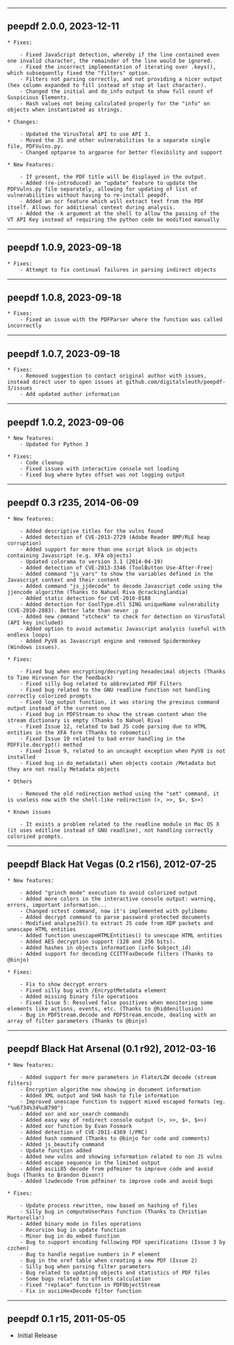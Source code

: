 -----------------------------------------------
peepdf 2.0.0, 2023-12-11
-----------------------------------------------

	* Fixes:

		- Fixed JavaScript detection, whereby if the line contained even one invalid character, the remainder of the line would be ignored.
		- Fixed the incorrect implementation of iterating over .keys(), which subsequently fixed the "filters" option.
		- Filters not parsing correctly, and not providing a nicer output (hex column expanded to fill instead of stop at last character).
		- Changed the initial and do_info output to show full count of Suspicious Elements.
		- Hash values not being calculated properly for the "info" on objects when instantiated as strings.

	* Changes:

		- Updated the VirusTotal API to use API 3.
		- Moved the JS and other vulnerabilities to a separate single file, PDFVulns.py.
		- Changed optparse to argparse for better flexibility and support

	* New Features:

		- If present, the PDF title will be displayed in the output.
		- Added (re-introduced) an "update" feature to update the PDFVulns.py file separately, allowing for updating of list of vulnerabilities without having to re-install peepdf.
		- Added an ocr feature which will extract text from the PDF itself. Allows for additional context during analysis.
		- Added the -k argument at the shell to allow the passing of the VT API Key instead of requiring the python code be modified manually

-----------------------------------------------
peepdf 1.0.9, 2023-09-18
-----------------------------------------------

	* Fixes:
		- Attempt to fix continual failures in parsing indirect objects

-----------------------------------------------
peepdf 1.0.8, 2023-09-18
-----------------------------------------------

	* Fixes:
		- Fixed an issue with the PDFParser where the function was called incorrectly

-----------------------------------------------
peepdf 1.0.7, 2023-09-18
-----------------------------------------------

	* Fixes:
		- Removed suggestion to contact original author with issues, instead direct user to open issues at github.com/digitalsleuth/peepdf-3/issues
		- Add updated author information

-----------------------------------------------
peepdf 1.0.2, 2023-09-06
-----------------------------------------------

	* New features:
		- Updated for Python 3
	
	* Fixes:
		- Code cleanup
		- Fixed issues with interactive console not loading
		- Fixed bug where bytes offset was not logging output

-----------------------------------------------
peepdf 0.3 r235, 2014-06-09
-----------------------------------------------

    * New features:

		- Added descriptive titles for the vulns found
		- Added detection of CVE-2013-2729 (Adobe Reader BMP/RLE heap corruption)
		- Added support for more than one script block in objects containing Javascript (e.g. XFA objects)
		- Updated colorama to version 3.1 (2014-04-19)
		- Added detection of CVE-2013-3346 (ToolButton Use-After-Free)
		- Added command "js_vars" to show the variables defined in the Javascript context and their content
		- Added command "js_jjdecode" to decode Javascript code using the jjencode algorithm (Thanks to Nahuel Riva @crackinglandia)
		- Added static detection for CVE-2010-0188
		- Added detection for CoolType.dll SING uniqueName vulnerability (CVE-2010-2883). Better late than never ;p
		- Added new command "vtcheck" to check for detection on VirusTotal (API key included)
		- Added option to avoid automatic Javascript analysis (useful with endless loops)
		- Added PyV8 as Javascript engine and removed Spidermonkey (Windows issues).

    * Fixes:

		- Fixed bug when encrypting/decrypting hexadecimal objects (Thanks to Timo Hirvonen for the feedback)
		- Fixed silly bug related to abbreviated PDF Filters
		- Fixed bug related to the GNU readline function not handling correctly colorized prompts
		- Fixed log_output function, it was storing the previous command output instead of the current one
		- Fixed bug in PDFStream to show the stream content when the stream dictionary is empty (Thanks to Nahuel Riva)
		- Fixed Issue 12, related to bad JS code parsing due to HTML entities in the XFA form (Thanks to robomotic)
		- Fixed Issue 10 related to bad error handling in the PDFFile.decrypt() method
		- Fixed Issue 9, related to an uncaught exception when PyV8 is not installed
		- Fixed bug in do_metadata() when objects contain /Metadata but they are not really Metadata objects

	* Others
	
		- Removed the old redirection method using the "set" command, it is useless now with the shell-like redirection (>, >>, $>, $>>)

	* Known issues
	
		- It exists a problem related to the readline module in Mac OS X (it uses editline instead of GNU readline), not handling correctly colorized prompts.

-----------------------------------------------
peepdf Black Hat Vegas (0.2 r156), 2012-07-25
-----------------------------------------------

    * New features:

        - Added "grinch mode" execution to avoid colorized output
        - Added more colors in the interactive console output: warning, errors, important information...
        - Changed sctest command, now it's implemented with pylibemu
        - Added decrypt command to parse password protected documents
        - Modified analyseJS() to extract JS code from XDP packets and unescape HTML entities
        - Added function unescapeHTMLEntities() to unescape HTML entities
        - Added AES decryption support (128 and 256 bits).
        - Added hashes in objects information (info $object_id)
        - Added support for decoding CCITTFaxDecode filters (Thanks to @binjo)

    * Fixes:

        - Fix to show decrypt errors
        - Fixed silly bug with /EncryptMetadata element
        - Added missing binary file operations
        - Fixed Issue 5: Resolved false positives when monitoring some elements like actions, events, etc. (Thanks to @hiddenillusion)
        - Bug in PDFStream.decode and PDFStream.encode, dealing with an array of filter parameters (Thanks to @binjo)


-----------------------------------------------
peepdf Black Hat Arsenal (0.1 r92), 2012-03-16
-----------------------------------------------

    * New features:

        - Added support for more parameters in Flate/LZW decode (stream filters)
        - Encryption algorithm now showing in document information
        - Added XML output and SHA hash to file information    
        - Improved unescape function to support mixed escaped formats (eg. "%u6734%34%u8790")
        - Added xor and xor_search commands
        - Added easy way of redirect console output (>, >>, $>, $>>)
        - Added xor function by Evan Fosmark
        - Added detection of CVE-2011-4369 (/PRC)
        - Added hash command (Thanks to @binjo for code and comments)
        - Added js_beautify command
        - Update function added
        - Added new vulns and showing information related to non JS vulns
        - Added escape sequence in the limited output
        - Added ascii85 decode from pdfminer to improve code and avoid bugs (Thanks to Brandon Dixon!)
        - Added lzwdecode from pdfminer to improve code and avoid bugs

    * Fixes:

        - Update process rewritten, now based on hashing of files
        - Silly bug in computeUserPass function (Thanks to Christian Martorella!)
        - Added binary mode in files operations
        - Recursion bug in update function
        - Minor bug in do_embed function
        - Bug to support encoding following PDF specifications (Issue 3 by czchen)
        - Bug to handle negative numbers in P element
        - Bug in the xref table when creating a new PDF (Issue 2)
        - Silly bug when parsing filter parameters
        - Bug related to updating objects and statistics of PDF files
        - Some bugs related to offsets calculation
        - Fixed "replace" function in PDFObjectStream
        - Fix in asciiHexDecode filter function


-----------------------------------------------
peepdf 0.1 r15, 2011-05-05
-----------------------------------------------

- Initial Release


